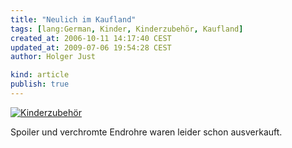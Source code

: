 ```yaml
---
title: "Neulich im Kaufland"
tags: [lang:German, Kinder, Kinderzubehör, Kaufland]
created_at: 2006-10-11 14:17:40 CEST
updated_at: 2009-07-06 19:54:28 CEST
author: Holger Just

kind: article
publish: true
---
```


<a href="http://www.flickr.com/photos/meine-erde/266866258/"><img src="http://static.flickr.com/101/266866258_8572ac38b0.jpg" alt="Kinderzubehör" title="Neulich im Kaufland" class="center"/></a>

Spoiler und verchromte Endrohre waren leider schon ausverkauft.